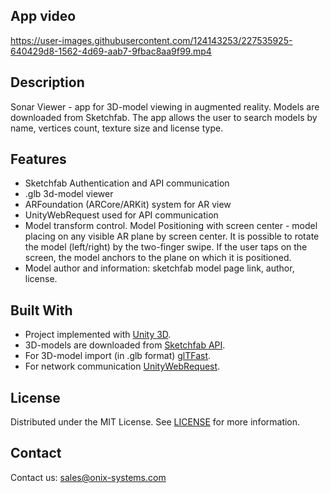 ## App video
https://user-images.githubusercontent.com/124143253/227535925-640429d8-1562-4d69-aab7-9fbac8aa9f99.mp4

## Description
Sonar Viewer - app for 3D-model viewing in augmented reality. Models are downloaded from Sketchfab. The app allows the user to search models by name, vertices count, texture size and license type.

## Features
- Sketchfab Authentication and API communication
- .glb 3d-model viewer
- ARFoundation (ARCore/ARKit) system for AR view
- UnityWebRequest used for API communication
- Model transform control. Model Positioning with screen center - model placing on any visible AR plane by screen center. It is possible to rotate the model (left/right) by the two-finger swipe. If the user taps on the screen, the model anchors to the plane on which it is positioned.
- Model author and information: sketchfab model page link, author, license.

## Built With
- Project implemented with [Unity 3D](https://unity.com).
- 3D-models are downloaded from [Sketchfab API](https://sketchfab.com/developers).
- For 3D-model import (in .glb format) [glTFast](https://github.com/atteneder/glTFast).
- For network communication [UnityWebRequest](https://docs.unity3d.com/ScriptReference/Networking.UnityWebRequest.html).

## License
Distributed under the MIT License. See [LICENSE](https://github.com/Onix-Systems/unity-sonar-viewer/blob/dev/LICENSE) for more information.

## Contact
Contact us: [sales@onix-systems.com](https://onix-systems.com/contact-us)
